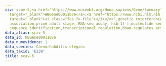 ```yaml
---
csv: scav-5,<a href="https://www.ensembl.org/Homo_sapiens/Gene/Summary?db=core;g=WBGene00011076"
  target="_blank">WBGene00011076</a>,<a href="https://www.ncbi.nlm.nih.gov/pubmed/30894454"
  target="_blank"><i class="fas fa-file"></i></a>",genetic interference,functional
  association,prime adult stage, RNA-seq assay, hsb-1(-),nucleotide sequence identification,nucleotide
  sequence identification,transcriptional regulation,down-regulates activity
data_alias: scav-5
data_id: WBGene00011076
data_numevidence: 1
data_species: Caenorhabditis elegans
data_taxid: '6239'
title: scav-5
---
```

